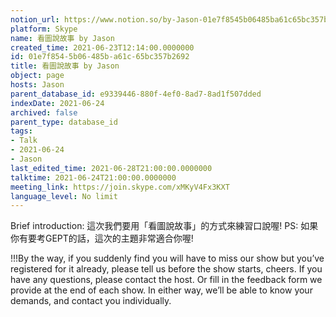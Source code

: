 ```yaml
---
notion_url: https://www.notion.so/by-Jason-01e7f8545b06485ba61c65bc357b2692
platform: Skype
name: 看圖說故事 by Jason
created_time: 2021-06-23T12:14:00.0000000
id: 01e7f854-5b06-485b-a61c-65bc357b2692
title: 看圖說故事 by Jason
object: page
hosts: Jason
parent_database_id: e9339446-880f-4ef0-8ad7-8ad1f507dded
indexDate: 2021-06-24
archived: false
parent_type: database_id
tags:
- Talk
- 2021-06-24
- Jason
last_edited_time: 2021-06-28T21:00:00.0000000
talktime: 2021-06-24T21:00:00.0000000
meeting_link: https://join.skype.com/xMKyV4Fx3KXT
language_level: No limit
---
```




Brief introduction: 這次我們要用「看圖說故事」的方式來練習口說喔!
PS: 如果你有要考GEPT的話，這次的主題非常適合你喔!

!!!By the way, if you suddenly find you will have to miss our show but you’ve registered for it already, please tell us before the show starts, cheers.
If you have any questions, please contact the host. Or fill in the feedback form we provide at the end of each show. In either way, we’ll be able to know your demands, and contact you individually.



